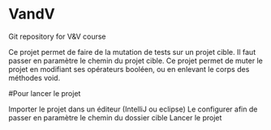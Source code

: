 # VandV
Git repository for V&amp;V course

Ce projet permet de faire de la mutation de tests sur un projet cible.
Il faut passer en paramètre le chemin du projet cible.
Ce projet permet de muter le projet en modifiant ses opérateurs booléen, ou en enlevant le corps des méthodes void.

#Pour lancer le projet

Importer le projet dans un éditeur (IntelliJ ou eclipse)
Le configurer afin de passer en paramètre le chemin du dossier cible
Lancer le projet


